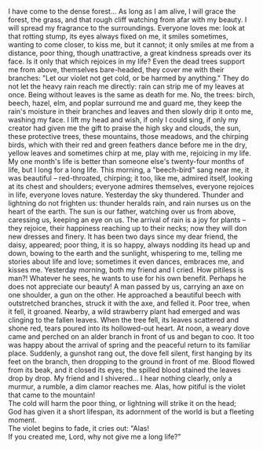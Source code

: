I have come to the dense forest... 
As long as I am alive, I will grace the forest, the grass, and that rough cliff watching from afar with my beauty. I will spread my fragrance to the surroundings. 
Everyone loves me: look at that rotting stump, its eyes always fixed on me, it smiles sometimes, wanting to come closer, to kiss me, but it cannot; it only smiles at me from a distance, poor thing, though unattractive, a great kindness spreads over its face.
Is it only that which rejoices in my life? 
Even the dead trees support me from above, themselves bare-headed, they cover me with their branches: "Let our violet not get cold, or be harmed by anything." 
They do not let the heavy rain reach me directly: rain can strip me of my leaves at once. 
Being without leaves is the same as death for me. 
No, the trees: birch, beech, hazel, elm, and poplar surround me and guard me, they keep the rain's moisture in their branches and leaves and then slowly drip it onto me, washing my face. 
I lift my head and wish, if only I could sing, if only my creator had given me the gift to praise the high sky and clouds, the sun, these protective trees, these mountains, those meadows, and the chirping birds, which with their red and green feathers dance before me in the dry, yellow leaves and sometimes chirp at me, play with me, rejoicing in my life. 
My one month's life is better than someone else's twenty-four months of life, but I long for a long life. 
This morning, a "beech-bird" sang near me, it was beautiful – red-throated, chirping; it too, like me, admired itself, looking at its chest and shoulders; everyone admires themselves, everyone rejoices in life, everyone loves nature.
Yesterday the sky thundered. 
Thunder and lightning do not frighten us: thunder heralds rain, and rain nurses us on the heart of the earth. 
The sun is our father, watching over us from above, caressing us, keeping an eye on us. 
The arrival of rain is a joy for plants – they rejoice, their happiness reaching up to their necks; now they will don new dresses and finery. 
It has been two days since my dear friend, the daisy, appeared; poor thing, it is so happy, always nodding its head up and down, bowing to the earth and the sunlight, whispering to me, telling me stories about life and love; sometimes it even dances, embraces me, and kisses me. 
Yesterday morning, both my friend and I cried.
How pitiless is man?! 
Whatever he sees, he wants to use for his own benefit. 
Perhaps he does not appreciate our beauty! 
A man passed by us, carrying an axe on one shoulder, a gun on the other. 
He approached a beautiful beech with outstretched branches, struck it with the axe, and felled it. 
Poor tree, when it fell, it groaned. 
Nearby, a wild strawberry plant had emerged and was clinging to the fallen leaves. 
When the tree fell, its leaves scattered and shone red, tears poured into its hollowed-out heart.
At noon, a weary dove came and perched on an alder branch in front of us and began to coo. 
It too was happy about the arrival of spring and the peaceful return to its familiar place. 
Suddenly, a gunshot rang out, the dove fell silent, first hanging by its feet on the branch, then dropping to the ground in front of me. 
Blood flowed from its beak, and it closed its eyes; the spilled blood stained the leaves drop by drop. 
My friend and I shivered... 
I hear nothing clearly, only a murmur, a rumble, a dim clamor reaches me. 
Alas, how pitiful is the violet that came to the mountain!  
The cold will harm the poor thing, or lightning will strike it on the head;  
God has given it a short lifespan, its adornment of the world is but a fleeting moment.  
The violet begins to fade, it cries out: "Alas!  
If you created me, Lord, why not give me a long life?"
